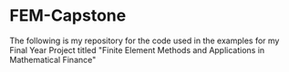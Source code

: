 # FEM-Capstone
The following is my repository for the code used in the examples for my Final Year Project titled "Finite Element Methods and Applications in Mathematical Finance"

